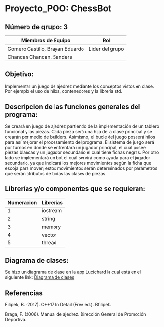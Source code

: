 # Proyecto_POO: ChessBot

## Número de grupo: 3

| Miembros de Equipo | Rol |
| ------------- | ------------- |
| Gomero Castillo, Brayan Eduardo  | Lider del grupo |
| Chancan Chancan, Sanders  |   | 


## Objetivo:
Implementar un juego de ajedrez mediante los conceptos vistos en clase. Por ejemplo el uso de hilos, contenedores y la librería std.

## Descripcion de las funciones generales del programa:
Se creará un juego de ajedrez partiendo de la implementación de un tablero funcional y las piezas. Cada pieza será una hija de la clase principal y se crearán por medio de builders. Asimismo, el bucle del juego poseerá hilos para así mejorar el procesamiento del programa. El sistema de juego será por turnos en donde se enfrentará un jugador principal, el cual posee piezas blancas y un jugador secundario el cual tiene fichas negras. Por otro lado se implementará un bot el cuál servirá como ayuda para el jugador secundario, ya que indicará los mejores movimientos según la ficha que escoja para mover; estos movimientos serán determinados por parámetros que serán atributos de todas las clases de piezas.

## Librerías y/o componentes que se requieran: 
| Numeracion | Librerias  |
| ------------- | ------------- |
| 1  | iostream  |
| 2  | string  |
| 3  | memory  |
| 4  | vector  |
| 5  | thread  |


## Diagrama de clases:
Se hizo un diagrama de clase en la app Lucichard la cual está en el siguiente link:  [Diagrama de clases](https://lucid.app/lucidchart/956e866e-1583-476b-8941-98ed22aa17a0/edit?shared=true&invitationId=inv_afc18feb-b981-420f-b363-0468eb96734a&page=HWEp-vi-RSFO#)

## Referencias
Filipek, B. (2017). C++17 In Detail (Free ed.). Bfilipek.

Braga, F. (2006). Manual de ajedrez. Dirección General de Promoción Deportiva.

